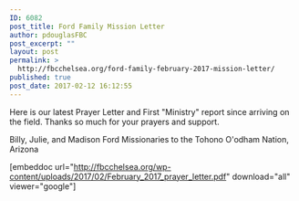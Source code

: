 ```yaml
---
ID: 6082
post_title: Ford Family Mission Letter
author: pdouglasFBC
post_excerpt: ""
layout: post
permalink: >
  http://fbcchelsea.org/ford-family-february-2017-mission-letter/
published: true
post_date: 2017-02-12 16:12:55
---
```

Here is our latest Prayer Letter and First "Ministry" report since arriving on the field. Thanks so much for your prayers and support.

Billy, Julie, and Madison Ford
Missionaries to the Tohono O'odham Nation, Arizona

[embeddoc url="http://fbcchelsea.org/wp-content/uploads/2017/02/February_2017_prayer_letter.pdf" download="all" viewer="google"]